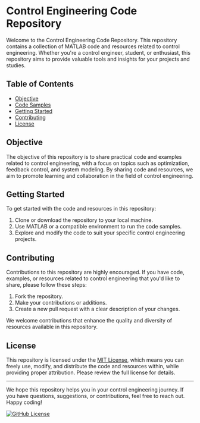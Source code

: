 # Control Engineering Code Repository

Welcome to the Control Engineering Code Repository. This repository contains a collection of MATLAB code and resources related to control engineering. Whether you're a control engineer, student, or enthusiast, this repository aims to provide valuable tools and insights for your projects and studies.

## Table of Contents

- [Objective](#objective)
- [Code Samples](#code-samples)
- [Getting Started](#getting-started)
- [Contributing](#contributing)
- [License](#license)

## Objective

The objective of this repository is to share practical code and examples related to control engineering, with a focus on topics such as optimization, feedback control, and system modeling. By sharing code and resources, we aim to promote learning and collaboration in the field of control engineering.

## Getting Started

To get started with the code and resources in this repository:

1. Clone or download the repository to your local machine.
2. Use MATLAB or a compatible environment to run the code samples.
3. Explore and modify the code to suit your specific control engineering projects.

## Contributing

Contributions to this repository are highly encouraged. If you have code, examples, or resources related to control engineering that you'd like to share, please follow these steps:

1. Fork the repository.
2. Make your contributions or additions.
3. Create a new pull request with a clear description of your changes.

We welcome contributions that enhance the quality and diversity of resources available in this repository.

## License

This repository is licensed under the [MIT License](LICENSE), which means you can freely use, modify, and distribute the code and resources within, while providing proper attribution. Please review the full license for details.

---

We hope this repository helps you in your control engineering journey. If you have questions, suggestions, or contributions, feel free to reach out. Happy coding!

[![GitHub License](https://img.shields.io/badge/license-MIT-blue.svg)](https://github.com/yourusername/ControlEngineeringCodeRepository/blob/main/LICENSE)
